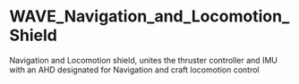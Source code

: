 WAVE_Navigation_and_Locomotion_Shield
=====================================

Navigation and Locomotion shield, unites the thruster controller and 
IMU with an AHD designated for Navigation and craft locomotion control
